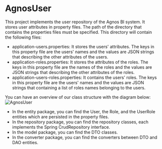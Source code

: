 # AgnosUser
This project implements the user repository of the Agnos BI system. It stores user attributes in property files. The path of the directory that contains the properties files must be specified. 
This directory will contain the following files:
- application-users.properties: It stores the users' attributes. The keys in this property file are the users' names and the values are  JSON strings that describing the other attributes of the users.
- application-roles.properties: It stores the attributes of the roles. The keys in this property file are the names of the roles and the values are JSON strings that describing the other attributes of the roles.
- application-users-roles.properties: It contains the users' roles. The keys in this property file are the users' names and the values are JSON strings that containing a list of roles names belonging to the users.

You can have an overview of our class structure with the diagram below:
![AgnosUser](https://user-images.githubusercontent.com/41894108/114186241-e4c7ec80-9946-11eb-974a-6f14a621a521.png)

- In the entity package, you can find the User, the Role, and the UserRole entities which are persisted in the property files.
- In the repository package, you can find the repository classes, each implements the Spring CrudRepository interface.
- In the model package, you can find the DTO classes.
- In the converter package, you can find the converters between DTO and DAO entities.
